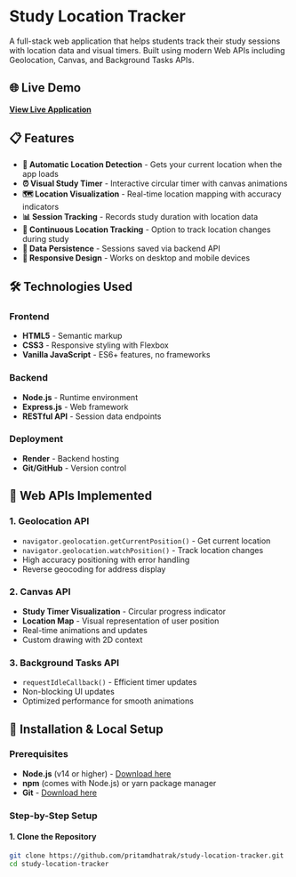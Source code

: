 # Study Location Tracker

A full-stack web application that helps students track their study sessions with location data and visual timers. Built using modern Web APIs including Geolocation, Canvas, and Background Tasks APIs.

## 🌐 Live Demo

**[View Live Application](https://study-location-tracker.onrender.com)**

## 📋 Features

- **📍 Automatic Location Detection** - Gets your current location when the app loads
- **⏰ Visual Study Timer** - Interactive circular timer with canvas animations
- **🗺️ Location Visualization** - Real-time location mapping with accuracy indicators
- **📊 Session Tracking** - Records study duration with location data
- **🔄 Continuous Location Tracking** - Option to track location changes during study
- **💾 Data Persistence** - Sessions saved via backend API
- **📱 Responsive Design** - Works on desktop and mobile devices

## 🛠️ Technologies Used

### Frontend
- **HTML5** - Semantic markup
- **CSS3** - Responsive styling with Flexbox
- **Vanilla JavaScript** - ES6+ features, no frameworks

### Backend
- **Node.js** - Runtime environment
- **Express.js** - Web framework
- **RESTful API** - Session data endpoints

### Deployment
- **Render** - Backend hosting
- **Git/GitHub** - Version control

## 🚀 Web APIs Implemented

### 1. Geolocation API
- `navigator.geolocation.getCurrentPosition()` - Get current location
- `navigator.geolocation.watchPosition()` - Track location changes
- High accuracy positioning with error handling
- Reverse geocoding for address display

### 2. Canvas API
- **Study Timer Visualization** - Circular progress indicator
- **Location Map** - Visual representation of user position
- Real-time animations and updates
- Custom drawing with 2D context

### 3. Background Tasks API
- `requestIdleCallback()` - Efficient timer updates
- Non-blocking UI updates
- Optimized performance for smooth animations

## 🔧 Installation & Local Setup

### Prerequisites
- **Node.js** (v14 or higher) - [Download here](https://nodejs.org/)
- **npm** (comes with Node.js) or yarn package manager
- **Git** - [Download here](https://git-scm.com/)

### Step-by-Step Setup

#### 1. Clone the Repository
```bash
git clone https://github.com/pritamdhatrak/study-location-tracker.git
cd study-location-tracker


